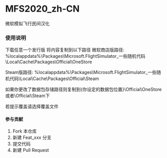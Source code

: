 # MFS2020_zh-CN

微软模拟飞行民间汉化

### 使用说明

下载任意一个发行版
将内容复制到以下路径
微软商店版路径:
%localappdata%\Packages\Microsoft.FlightSimulator_一些随机代码\Local\Cache\Packages\Official\OneStore

Steam版路径:
%localappdata%\Packages\Microsoft.FlightSimulator_一些随机代码\Local\Cache\Packages\Official\Steam

如果你更改了数据包存储路径则复制到{你设定的数据包位置}\Official\OneStore或者\Official\Steam下

若提示覆盖请选择覆盖文件

#### 参与贡献

1.  Fork 本仓库
2.  新建 Feat_xxx 分支
3.  提交代码
4.  新建 Pull Request

